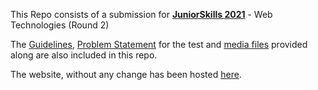 This Repo consists of a submission for **[JuniorSkills 2021](https://worldskillsindia.co.in/juniorskills2021/)** - Web Technologies (Round 2)

The [Guidelines](Competition_Description_Document_QR-30008.pdf), [Problem Statement](Problem%20Statement.pdf) for the test and [media files](media_files) provided along are also included in this repo.

The website, without any change has been hosted [here](https://kids-zone-dipamsen.surge.sh).